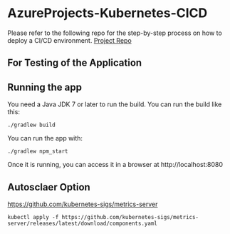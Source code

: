# AzureProjects-Kubernetes-CICD

Please refer to the following repo for the step-by-step process on how to deploy a CI/CD environment. [Project Repo](https://github.com/esolace88/Azure-Projects/tree/main/Kubernetes-CICD)


## For Testing of the Application ## 

## Running the app

You need a Java JDK 7 or later to run the build. You can run the build like this:

    ./gradlew build

You can run the app with:

    ./gradlew npm_start

Once it is running, you can access it in a browser at http://localhost:8080

## Autosclaer Option
https://github.com/kubernetes-sigs/metrics-server

    kubectl apply -f https://github.com/kubernetes-sigs/metrics-server/releases/latest/download/components.yaml


